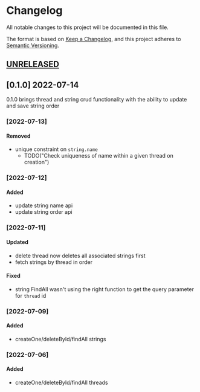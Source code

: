 # Changelog

All notable changes to this project will be documented in this file.

The format is based on [Keep a Changelog](https://keepachangelog.com/en/1.0.0/),
and this project adheres to [Semantic Versioning](https://semver.org/spec/v2.0.0.html).

## [UNRELEASED]

## [0.1.0]  2022-07-14
0.1.0 brings thread and string crud functionality with the ability to update and save string order

### [2022-07-13]
#### Removed
- unique constraint on `string.name`
  - TODO("Check uniqueness of name within a given thread on creation")
### [2022-07-12]
#### Added
- update string name api
- update string order api

### [2022-07-11]
#### Updated
- delete thread now deletes all associated strings first
- fetch strings by thread in order

#### Fixed
- string FindAll wasn't using the right function to get the query parameter for `thread` id

### [2022-07-09]
#### Added
- createOne/deleteById/findAll strings

### [2022-07-06]
#### Added
- createOne/deleteById/findAll threads

[unreleased]: https://github.com/olivierlacan/keep-a-changelog/compare/v1.1.0...HEAD
[1.1.0]: https://github.com/olivierlacan/keep-a-changelog/compare/v1.0.0...v1.1.0
